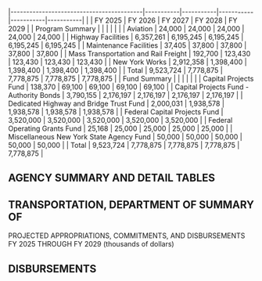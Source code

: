 |------------------------------------------|-----------|-----------|-----------|-----------|-----------|
|                                          | FY 2025   | FY 2026   | FY 2027   | FY 2028   | FY 2029   |
| Program Summary                          |           |           |           |           |           |
| Aviation                                 | 24,000    | 24,000    | 24,000    | 24,000    | 24,000    |
| Highway Facilities                       | 6,357,261 | 6,195,245 | 6,195,245 | 6,195,245 | 6,195,245 |
| Maintenance Facilities                   | 37,405    | 37,800    | 37,800    | 37,800    | 37,800    |
| Mass Transportation and Rail Freight     | 192,700   | 123,430   | 123,430   | 123,430   | 123,430   |
| New York Works                           | 2,912,358 | 1,398,400 | 1,398,400 | 1,398,400 | 1,398,400 |
| Total                                    | 9,523,724 | 7,778,875 | 7,778,875 | 7,778,875 | 7,778,875 |
| Fund Summary                             |           |           |           |           |           |
| Capital Projects Fund                    | 138,370   | 69,100    | 69,100    | 69,100    | 69,100    |
| Capital Projects Fund - Authority Bonds  | 3,790,155 | 2,176,197 | 2,176,197 | 2,176,197 | 2,176,197 |
| Dedicated Highway and Bridge Trust Fund  | 2,000,031 | 1,938,578 | 1,938,578 | 1,938,578 | 1,938,578 |
| Federal Capital Projects Fund            | 3,520,000 | 3,520,000 | 3,520,000 | 3,520,000 | 3,520,000 |
| Federal Operating Grants Fund            | 25,168    | 25,000    | 25,000    | 25,000    | 25,000    |
| Miscellaneous New York State Agency Fund | 50,000    | 50,000    | 50,000    | 50,000    | 50,000    |
| Total                                    | 9,523,724 | 7,778,875 | 7,778,875 | 7,778,875 | 7,778,875 |

## **AGENCY SUMMARY AND DETAIL TABLES**

## **TRANSPORTATION, DEPARTMENT OF SUMMARY OF**

PROJECTED APPROPRIATIONS, COMMITMENTS, AND DISBURSEMENTS FY 2025 THROUGH FY 2029 (thousands of dollars)

## **DISBURSEMENTS**